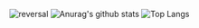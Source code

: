 ![reversal](https://capsule-render.vercel.app/api?type=rect&text=RECT&fontAlign=30&fontSize=30&desc=Use%20theme&descAlign=60&descAlignY=50&theme=Transparent)
![Anurag's github stats](https://github-readme-stats.vercel.app/api?username=jihyeunwoo&show_icons=true&theme=tokyonight)
![Top Langs](https://github-readme-stats.vercel.app/api/top-langs/?username=jihyeunwoo&layout=compact&theme=tokyonight)
